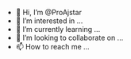- 👋 Hi, I’m @ProAjstar
- 👀 I’m interested in ...
- 🌱 I’m currently learning ...
- 💞️ I’m looking to collaborate on ...
- 📫 How to reach me ...

<!---
ProAjstar/ProAjstar is a ✨ special ✨ repository because its `README.md` (this file) appears on your GitHub profile.
You can click the Preview link to take a look at your changes.
--->
